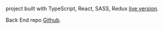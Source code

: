project built with TypeScript, React, SASS, Redux [live version](https://nv-credit-union.netlify.app/).

Back End repo [Github](https://github.com/anthonyamaro15/nv-credit-union-be).
